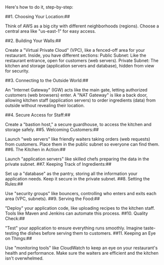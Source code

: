 Here's how to do it, step-by-step:

##1. Choosing Your Location:##

Think of AWS as a big city with different neighborhoods (regions). Choose a central area like "us-east-1" for easy access.

##2. Building Your Walls:##

Create a "Virtual Private Cloud" (VPC), like a fenced-off area for your restaurant. Inside, you have different sections:
Public Subnet: Like the restaurant entrance, open for customers (web servers).
Private Subnet: The kitchen and storage (application servers and database), hidden from view for security.

##3. Connecting to the Outside World:##

An "Internet Gateway" (IGW) acts like the main gate, letting authorized customers (web browsers) enter.
A "NAT Gateway" is like a back door, allowing kitchen staff (application servers) to order ingredients (data) from outside without revealing their location.

##4. Secure Access for Staff:##

Create a "bastion host," a secure guardhouse, to access the kitchen and storage safely.
##5. Welcoming Customers:##

Launch "web servers" like friendly waiters taking orders (web requests) from customers. Place them in the public subnet so everyone can find them.
##6. The Kitchen in Action:##

Launch "application servers" like skilled chefs preparing the data in the private subnet.
##7. Keeping Track of Ingredients:##

Set up a "database" as the pantry, storing all the information your application needs. Keep it secure in the private subnet.
##8. Setting the Rules:##

Use "security groups" like bouncers, controlling who enters and exits each area (VPC, subnets).
##9. Serving the Food:##

"Deploy" your application code, like uploading recipes to the kitchen staff. Tools like Maven and Jenkins can automate this process.
##10. Quality Check:##

"Test" your application to ensure everything runs smoothly. Imagine taste-testing the dishes before serving them to customers.
##11. Keeping an Eye on Things:##

Use "monitoring tools" like CloudWatch to keep an eye on your restaurant's health and performance. Make sure the waiters are efficient and the kitchen isn't overwhelmed.

